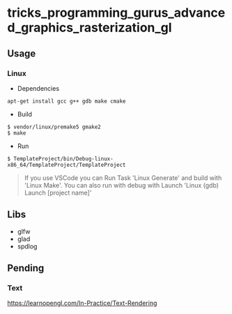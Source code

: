 # tricks_programming_gurus_advanced_graphics_rasterization_gl

## Usage

### Linux

- Dependencies

```
apt-get install gcc g++ gdb make cmake
```

- Build

```
$ vendor/linux/premake5 gmake2
$ make
```

- Run

```
$ TemplateProject/bin/Debug-linux-x86_64/TemplateProject/TemplateProject
```

> If you use VSCode you can Run Task 'Linux Generate' and build with 'Linux Make'. You can also run with debug with Launch 'Linux (gdb) Launch [project name]'

## Libs

- glfw
- glad
- spdlog


## Pending


### Text
https://learnopengl.com/In-Practice/Text-Rendering


